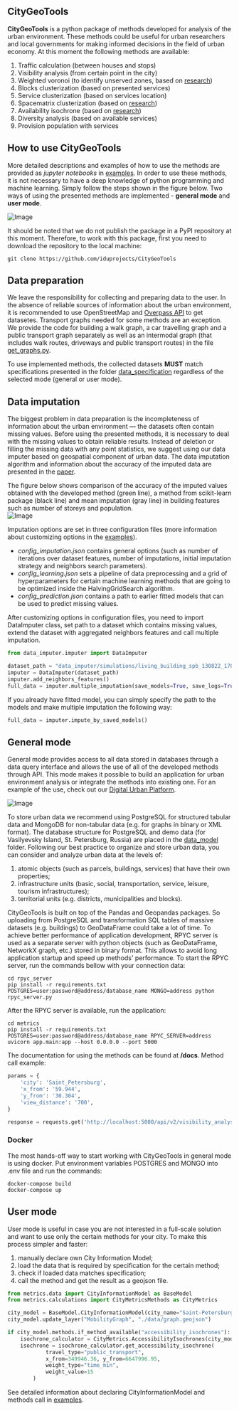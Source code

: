 ## CityGeoTools
**CityGeoTools** is a python package of methods developed for analysis of the urban environment. These  methods could be useful for urban researchers and local governments for making informed decisions in the field of urban economy. At this moment the following methods are available: 
   
1.   Traffic calculation (between houses and stops)
2.   Visibility analysis (from certain point in the city)
3.   Weighted voronoi (to identify unserved zones, based on [research](https://www.sciencedirect.com/science/article/pii/S187705092032384X))
3.   Blocks clusterization (based on presented services)
4.   Service clusterization (based on services location)
5.   Spacematrix clusterization (based on [research](https://elibrary.ru/item.asp?id=45845752))
6. Availability isochrone (based on [research]())
7.  Diversity analysis (based on available services)
8.  Provision population with services

## How to use CityGeoTools
More detailed descriptions and examples of how to use the methods are provided as *jupyter notebooks* in [examples](https://github.com/iduprojects/CityGeoTools/tree/metrics-refactor/notebook_examples). In order to use these methods, it is not necessary to have a deep knowledge of python programming and machine learning. Simply follow the steps shown in the figure below. Two ways of using the presented methods are implemented - **general mode** and **user mode**.
  
![Image](https://github.com/iduprojects/CityGeoTools/blob/metrics-refactor/img/plot.png?raw=true)

It should be noted that we do not publish the package in a PyPI repository at this moment. Therefore, to work with this package, first you need to download the repository to the local machine:
```shell
git clone https://github.com/iduprojects/CityGeoTools
```

## Data preparation
We leave the responsibility for collecting and preparing data to the user. In the absence of reliable sources of information about the urban environment, it is recommended to use OpenStreetMap and [Overpass API](https://wiki.openstreetmap.org/wiki/Overpass_API) to get datasetes. Transport graphs needed for some methods are an exception. We provide the code for building a walk graph, a car travelling graph and a public transport graph separately as well as an intermodal graph (that includes walk routes, driveways and public transport routes) in the file [get_graphs.py](https://github.com/iduprojects/CityGeoTools/tree/metrics-refactor/data_collecting).

 To use implemented methods, the collected datasets **MUST** match specifications presented in the folder  [data_specification](https://github.com/iduprojects/CityGeoTools/tree/metrics-refactor/data_specification) regardless of the selected mode (general or user mode).
  
 ## Data imputation
The biggest problem in data preparation is the incompleteness of information about the urban environment  — the datasets often contain missing values. Before using the presented methods, it is necessary to deal with the missing values to obtain reliable results. Instead of deletion or filling the missing data with any point statistics, we suggest using our data imputer based on geospatial component of urban data. The data imputation algorithm and information about the accuracy of the imputed data are presented in the [paper](https://link.springer.com/chapter/10.1007/978-3-031-08757-8_21).
  
The figure below shows comparison of the accuracy of the imputed values obtained with the developed method (green line), a method from scikit-learn package (black line) and mean imputation (gray line) in building features such as number of storeys and population.  
![Image](https://github.com/iduprojects/CityGeoTools/blob/metrics-refactor/img/imputer.jpg?raw=true)  
  
Imputation options are set in three configuration files (more information about customizing options in the [examples](https://github.com/iduprojects/CityGeoTools/tree/metrics-refactor/notebook_examples)).
+ *config_imputation.json* contains general options (such as number of iterations over dataset features, number of imputations, initial imputation strategy and neighbors search parameters). 
+ *config_learning.json* sets a pipeline of data preprocessing and a grid of hyperparameters for certain machine learning methods that are going to be optimized inside the HalvingGridSearch algorithm.
+ *config_prediction.json* contains a path to earlier fitted models that can be used to predict missing values.

After customizing options in configuration files, you need to import DataImputer class, set path to a dataset which contains missing values, extend the dataset with aggregated neighbors features and call multiple imputation.   
```python
from data_imputer.imputer import DataImputer

dataset_path = "data_imputer/simulations/living_building_spb_130822_170502.geojson"
imputer = DataImputer(dataset_path)
imputer.add_neighbors_features()
full_data = imputer.multiple_imputation(save_models=True, save_logs=True)
```
If you already have fitted model, you can simply specify the path to the models and make multiple imputation the following way:
```python
full_data = imputer.impute_by_saved_models()
```

## General mode
General mode provides access to all data stored in databases through a data query interface and allows the use of all of the developed methods through API. This mode makes it possible to build an application for urban environment analysis or integrate the methods into existing one. For an example of the use, check out our [Digital Urban Platform](https://dc.idu.actcognitive.org/).  
  
![Image](https://github.com/iduprojects/CityGeoTools/blob/metrics-refactor/img/platform_example.png?raw=true)
  
To store urban data we recommend using PostgreSQL for structured tabular data and MongoDB for non-tabular data (e.g. for graphs in binary or XML format). The database structure for PostgreSQL and demo data (for Vasilyevsky Island, St. Petersburg, Russia) are placed in the [data_model](https://github.com/iduprojects/CityGeoTools/tree/metrics-refactor/data_model) folder. Following our best practice to organize and store urban data, you can consider and analyze urban data at the levels of:
1. atomic objects (such as parcels, buildings, services) that have their own properties;
2. infrastructure units (basic, social, transportation, service, leisure, tourism infrastructures);
3. territorial units  (e.g. districts, municipalities and blocks).  
  
CityGeoTools is built on top of the Pandas and Geopandas packages. So uploading from PostgreSQL and transformation SQL tables of massive datasets (e.g. buildings) to GeoDataFrame could take a lot of time. To achieve better performance of application development, RPYC server is used as a separate server with python objects (such as GeoDataFrame, NetworkX graph, etc.) stored in binary format. This allows to avoid long application startup and speed up methods' performance. To start the RPYC server, run the commands bellow with your connection data:
```shell
cd rpyc_server
pip install -r requirements.txt
POSTGRES=user:password@address/database_name MONGO=address python rpyc_server.py
```
After the RPYC server is available, run the application:
```shell
cd metrics
pip install -r requirements.txt
POSTGRES=user:password@address/database_name RPYC_SERVER=address uvicorn app.main:app --host 0.0.0.0 --port 5000
```
The documentation for using the methods can be found at **/docs**. Method call example:
```python
params = {
    'city': 'Saint_Petersburg',
    'x_from': '59.944',
    'y_from': '30.304',
    'view_distance': '700',
}

response = requests.get('http://localhost:5000/api/v2/visibility_analysis/visibility_analysis', params=params)
```
### Docker
The most hands-off way to start working with CityGeoTools in general mode is using docker. Put environment variables POSTGRES and MONGO into .env file and run the commands:
```shell
docker-compose build
docker-compose up
```

## User mode  
  
User mode is useful in case you are not interested in a full-scale solution and want to use only the certain methods for your city. To make this process simpler and faster:  
1. manually declare own City Information Model;  
2. load the data that is required by specification for the certain method;  
3. check if loaded data matches specification;  
4. call the method and get the result as a geojson file.
```python
from metrics.data import CityInformationModel as BaseModel
from metrics.calculations import CityMetricsMethods as CityMetrics

city_model = BaseModel.CityInformationModel(city_name="Saint-Petersburg", city_crs=32636, cwd="./CityGeoTools")
city_model.update_layer("MobilityGraph", "./data/graph.geojson")

if city_model.methods.if_method_available("accessibility_isochrones"):
	isochrone_calculator = CityMetrics.AccessibilityIsochrones(city_model)
	isochrone = isochrone_calculator.get_accessibility_isochrone(
    		travel_type="public_transport", 
    		x_from=349946.36, y_from=6647996.95, 
    		weight_type="time_min",
    		weight_value=15
    	)
```
See detailed information about declaring CityInformationModel and methods call in [examples](https://github.com/iduprojects/CityGeoTools/tree/metrics-refactor/notebook_examples).